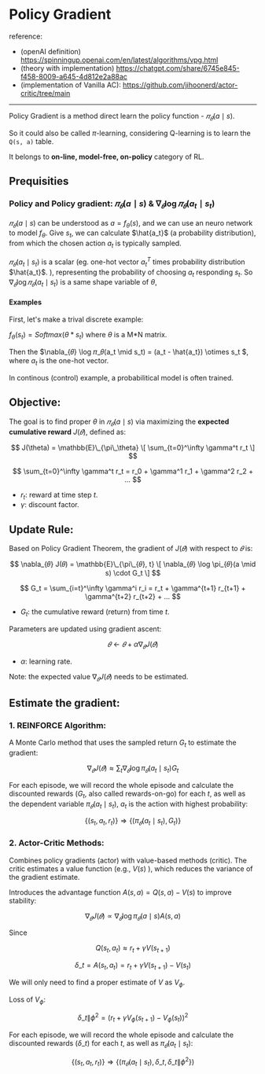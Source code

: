 # Policy Gradient

reference:
- (openAI definition) https://spinningup.openai.com/en/latest/algorithms/vpg.html
- (theory with implementation) https://chatgpt.com/share/6745e845-f458-8009-a645-4d812e2a88ac
- (implementation of Vanilla AC): https://github.com/jihoonerd/actor-critic/tree/main


---

Policy Gradient is a method direct learn the policy function - $𝜋_𝜃(a \mid s)$. 

So it could also be called $\pi$-learning, considering Q-learning is to learn the `Q(s, a)` table. 

It belongs to **on-line, model-free, on-policy** category of RL.

## Prequisities

### Policy and Policy gradient: $𝜋_𝜃(a \mid s)$ & $\nabla_{𝜃} \log 𝜋_𝜃(a_t \mid s_t)$

$𝜋_𝜃(a \mid s)$ can be understood as $a = f_{\theta}(s)$,
and we can use an neuro network to model $f_{\theta}$.
Give $s_t$, we can calculate $\hat{a_t}$ (a probability distribution), 
from which the chosen action $a_t$ is typically sampled. 

$𝜋_𝜃(a_t \mid s_t)$ is a scalar (eg. one-hot vector $a_t^{T}$ times probability distribution $\hat{a_t}$.
), representing the probability of choosing $a_t$ responding $s_t$.
So $\nabla_{𝜃} \log 𝜋_𝜃(a_t \mid s_t)$ is a same shape variable of $\theta$, 

#### Examples

First, let's make a trival discrete example:

$f_{\theta}(s_t) = Softmax(\theta * s_t)$ where $\theta$ is a M*N matrix.

Then the $\nabla_{𝜃} \log 𝜋_𝜃(a_t \mid s_t) =  (a_t - \hat{a_t}) \otimes s_t $, where $a_t$ is the one-hot vector.

In continous (control) example, a probabilitical model is often trained.


## Objective:

The goal is to find proper $\theta$ in $𝜋_𝜃(a \mid s)$ via maximizing the **expected cumulative reward** $J(𝜃)$, defined as:


$$
J(\theta) = \mathbb{E}\_{\pi\_\theta} \[ \sum_{t=0}^\infty \gamma^t r_t \]
$$

$$
\sum_{t=0}^\infty \gamma^t r_t = r_0 + \gamma^1 r_1 + \gamma^2 r_2 + ... 
$$

- $r_t$: reward at time step $t$.
- $\gamma$: discount factor.


## Update Rule:

Based on Policy Gradient Theorem, the gradient of $J(𝜃)$ with respect to $𝜃$ is:


$$
\nabla_{𝜃} J(𝜃) = \mathbb{E}\_{\pi\_{𝜃}, t} \[ \nabla_{𝜃} \log \pi_{𝜃}(a \mid s) \cdot G_t \]
$$


$$
G_t = \sum_{i=t}^\infty \gamma^i r_i = r_t + \gamma^{t+1} r_{t+1} + \gamma^{t+2} r_{t+2} + ... 
$$

- $G_t$: the cumulative reward (return) from time $t$.

Parameters are updated using gradient ascent:

$$
𝜃 \gets 𝜃 + \alpha \nabla_{𝜃} J(𝜃)
$$

- $\alpha$: learning rate.

Note: the expected value $\nabla_{𝜃} J(𝜃)$ needs to be estimated. 


## Estimate the gradient:

### 1. REINFORCE Algorithm:

A Monte Carlo method that uses the sampled return $G_t$ to estimate the gradient:

$$
\nabla_{𝜃} J(𝜃) \approx \sum_t \nabla_{𝜃} \log \pi_{𝜃}(a_t \mid s_t) G_t
$$

For each episode, we will record the whole episode and calculate the discounted rewards ($G_t$, also called rewards-on-go) for each $t$,
as well as the dependent variable $\pi_{𝜃}(a_t \mid s_t)$, $a_t$ is the action with highest probability:

$$
 \{ (s_t, a_t, r_t) \} \Rightarrow \{ (\pi_{𝜃}(a_t \mid s_t), G_t) \}
$$

### 2. Actor-Critic Methods:

Combines policy gradients (actor) with value-based methods (critic). The critic estimates a value function (e.g., $V(s)$ ), which reduces the variance of the gradient estimate.

Introduces the advantage function $A(s, a) = Q(s, a) - V(s)$ to improve stability:

$$
\nabla_{𝜃} J(𝜃) \propto \nabla_{𝜃} \log \pi_{𝜃}(a \mid s) A(s, a)
$$


Since

$$
 Q(s_t, a_t) \approx r_t + \gamma V(s_{t+1})
$$

$$
{\delta}\_t = A(s_t, a_t) = r_t + \gamma V(s_{t+1}) - V(s_{t})
$$

We will only need to find a proper estimate of $V$ as $V_{\phi}$.

Loss of $V_\phi$:

$$
{{\delta}\_{t \| \phi}}^2 = \left( r_t + \gamma V_\phi(s_{t+1}) - V_\phi(s_t) \right)^2
$$

For each episode, we will record the whole episode and calculate the discounted rewards (${\delta}\_t$) for each $t$,
as well as $\pi_{𝜃}(a_t \mid s_t)$:

$$
 \{ (s_t, a_t, r_t) \} \Rightarrow \{ (\pi_{𝜃}(a_t \mid s_t), {\delta}\_t, {{\delta}\_{t \| \phi}}^2 \})
$$


